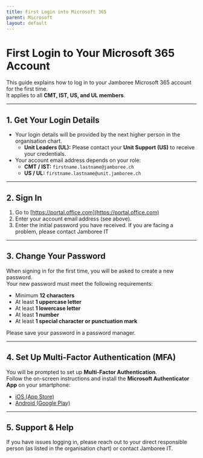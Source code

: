 ```yaml
---
title: First Login into Microsoft 365
parent: Microsoft
layout: default
---
```


# First Login to Your Microsoft 365 Account

This guide explains how to log in to your Jamboree Microsoft 365 account for the first time.  
It applies to all **CMT, IST, US, and UL members**.

---

## 1. Get Your Login Details
- Your login details will be provided by the next higher person in the organisation chart.  
  - **Unit Leaders (UL):** Please contact your **Unit Support (US)** to receive your credentials.  
- Your account email address depends on your role:  
  - **CMT / IST:** `firstname.lastname@jamboree.ch`  
  - **US / UL:** `firstname.lastname@unit.jamboree.ch`

---

## 2. Sign In
1. Go to [https://portal.office.com](https://portal.office.com)
2. Enter your account email address (see above).  
3. Enter the initial password you have received.  If you are facing a problem, please contact Jamboree IT

---

## 3. Change Your Password
When signing in for the first time, you will be asked to create a new password.  
Your new password must meet the following requirements:  
- Minimum **12 characters**  
- At least **1 uppercase letter**  
- At least **1 lowercase letter**  
- At least **1 number**  
- At least **1 special character or punctuation mark**  

Please save your password in a password manager.

---

## 4. Set Up Multi-Factor Authentication (MFA)
You will be prompted to set up **Multi-Factor Authentication**.  
Follow the on-screen instructions and install the **Microsoft Authenticator App** on your smartphone:  
- [iOS (App Store)](https://apps.apple.com/app/microsoft-authenticator/id983156458)  
- [Android (Google Play)](https://play.google.com/store/apps/details?id=com.azure.authenticator)

---

## 5. Support & Help
If you have issues logging in, please reach out to your direct responsible person (as listed in the organisation chart) or contact Jamboree IT.